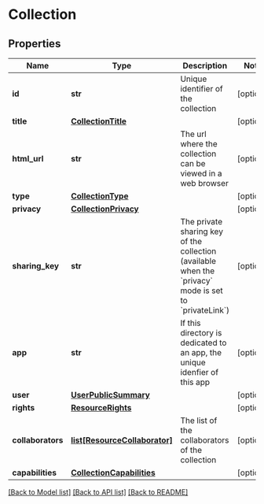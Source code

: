 # Collection

## Properties
Name | Type | Description | Notes
------------ | ------------- | ------------- | -------------
**id** | **str** | Unique identifier of the collection | [optional] 
**title** | [**CollectionTitle**](CollectionTitle.md) |  | [optional] 
**html_url** | **str** | The url where the collection can be viewed in a web browser | [optional] 
**type** | [**CollectionType**](CollectionType.md) |  | [optional] 
**privacy** | [**CollectionPrivacy**](CollectionPrivacy.md) |  | [optional] 
**sharing_key** | **str** | The private sharing key of the collection (available when the &#x60;privacy&#x60; mode is set to &#x60;privateLink&#x60;) | [optional] 
**app** | **str** | If this directory is dedicated to an app, the unique idenfier of this app | [optional] 
**user** | [**UserPublicSummary**](UserPublicSummary.md) |  | [optional] 
**rights** | [**ResourceRights**](ResourceRights.md) |  | [optional] 
**collaborators** | [**list[ResourceCollaborator]**](ResourceCollaborator.md) | The list of the collaborators of the collection | [optional] 
**capabilities** | [**CollectionCapabilities**](CollectionCapabilities.md) |  | [optional] 

[[Back to Model list]](../README.md#documentation-for-models) [[Back to API list]](../README.md#documentation-for-api-endpoints) [[Back to README]](../README.md)


